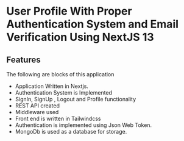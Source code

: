 
# User Profile With Proper Authentication System and Email Verification Using NextJS 13

## Features
The following are blocks of this application
- Application Written in Nextjs.
- Authentication System is Implemented
- SignIn, SignUp , Logout and Profile functionality
- REST API created
- Middleware used
- Front end is written in Tailwindcss
- Authentication is implemented using Json Web Token.
- MongoDb is used as a database for storage.
